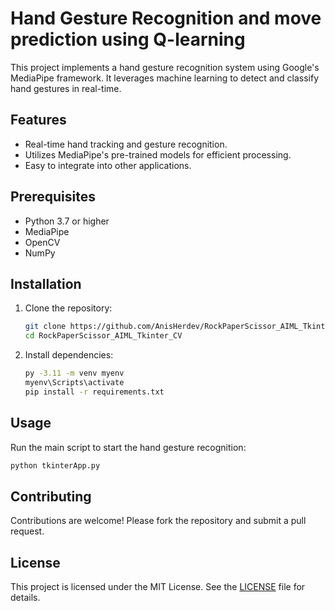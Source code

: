 # Hand Gesture Recognition and move prediction using Q-learning

This project implements a hand gesture recognition system using Google's MediaPipe framework. It leverages machine learning to detect and classify hand gestures in real-time.

## Features

- Real-time hand tracking and gesture recognition.
- Utilizes MediaPipe's pre-trained models for efficient processing.
- Easy to integrate into other applications.

## Prerequisites

- Python 3.7 or higher
- MediaPipe
- OpenCV
- NumPy

## Installation

1. Clone the repository:
    ```bash
    git clone https://github.com/AnisHerdev/RockPaperScissor_AIML_Tkinter_CV.git
    cd RockPaperScissor_AIML_Tkinter_CV
    ```

2. Install dependencies:
    ```bash
    py -3.11 -m venv myenv
    myenv\Scripts\activate
    pip install -r requirements.txt

    ```

## Usage

Run the main script to start the hand gesture recognition:
```bash
python tkinterApp.py
```

## Contributing

Contributions are welcome! Please fork the repository and submit a pull request.

## License

This project is licensed under the MIT License. See the [LICENSE](LICENSE) file for details.
